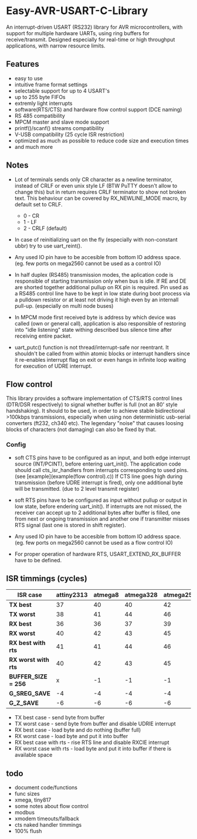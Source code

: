 # Easy-AVR-USART-C-Library
An interrupt-driven USART (RS232) library for AVR microcontrollers, with support for multiple hardware UARTs, using ring
buffers for receive/transmit. Designed especially for real-time or high throughput applications, with narrow resource limits.

## Features
- easy to use
- intuitive frame format settings
- selectable support for up to 4 USART's
- up to 255 byte FIFOs
- extremly light interrupts 
- software(RTS/CTS) and hardware flow control support (DCE naming)
- RS 485 compatibility
- MPCM master and slave mode support
- printf()/scanf() streams compatibility
- V-USB compatibility (25 cycle ISR restriction)
- optimized as much as possible to reduce code size and execution times
- and much more

## Notes
- Lot of terminals sends only CR character as a newline terminator, instead of CRLF or even unix style LF
(BTW PuTTY doesn't allow to change this) but in return requires CRLF terminator to show not broken text.
This behaviour can be covered by RX_NEWLINE_MODE macro, by default set to CRLF.

	- 0 - CR
	- 1 - LF
	- 2 - CRLF (default)

- In case of reinitializing uart on the fly (especially with non-constant ubbr) try to use uart_reint().

- Any used IO pin have to be accesible from bottom IO address space. (eg. few ports on mega2560 cannot be used as a control IO) 

- In half duplex (RS485) transmission modes, the aplication code is responsible of starting transmission only when bus is idle.
If RE and DE are shorted together additional pullup on RX pin is required.
Pin used as a RS485 control line have to be kept in low state during boot process via a pulldown resistor or at least not driving it high even by an internall pull-up. (especially on multi node buses)

- In MPCM mode first received byte is address by which device was called (own or general call), application is also responsible of restoring into "idle listening" state withing described bus silence time after receiving entire packet.

- uart_putc() function is not thread/interrupt-safe nor reentrant. It shouldn't be called from within atomic blocks or interrupt handlers since it re-enables interrupt flag on exit or even hangs in infinite loop waiting for execution of UDRE interrupt.

## Flow control

This library provides a software implementation of CTS/RTS control lines (DTR/DSR respectively) to signal whether buffer is full (not an 80' style handshaking).
It should to be used, in order to achieve stable bidirectional >100kbps transmissions, especially when using non deterministic usb-serial converters (ft232, ch340 etc).
The legendary "noise" that causes loosing blocks of characters (not damaging) can also be fixed by that.

### Config
- soft CTS pins have to be configured as an input, and both edge interrupt source (INT/PCINT), before entering uart_init().
The application code should call cts_isr_handlers from interrupts corresponding to used pins. (see [example](example(flow control).c))
If CTS line goes high during transmission (before UDRE interrupt is fired), only one additional byte will be transmitted. (due to 2 level transmit register)

- soft RTS pins have to be configured as input without pullup or output in low state, before endering uart_init().
If interrupts are not missed, the receiver can accept up to 2 additional bytes after buffer is filled, one from next or ongoing transmission 
and another one if transmitter misses RTS signal (last one is stored in shift register).

- Any used IO pin have to be accesible from bottom IO address space. (eg. few ports on mega2560 cannot be used as a flow control IO) 

- For proper operation of hardware RTS, USART_EXTEND_RX_BUFFER have to be defined.

## ISR timmings (cycles)

| ISR case | attiny2313 | atmega8 | atmega328 | atmega2560 | lgt8f88A | 
| --- | --- | --- | --- | --- | --- |
| **TX best** | 37 | 40 | 40 | 42 | 30 |
| **TX worst** | 38 | 41 | 44 | 46 | 35 |
| **RX best** | 36 | 36 | 37 | 39 | 27 |
| **RX worst** | 40 | 42 | 43 | 45 | 32 |
| **RX best with rts** | 41 | 41 | 44 | 46 | 32 |
| **RX worst with rts** | 40 | 42 | 43 | 45 | 32 |
| **BUFFER_SIZE = 256** | x | -1 | -1 | -1 | -1 |
| **G_SREG_SAVE** | -4 | -4 | -4 | -4 | -2 |
| **G_Z_SAVE** | -6 | -6 | -6 | -6 | -2 |

- TX best case - send byte from buffer
- TX worst case - send byte from buffer and disable UDRIE interrupt
- RX best case - load byte and do nothing (buffer full)
- RX worst case - load byte and put it into buffer
- RX best case with rts - rise RTS line and disable RXCIE interrupt
- RX worst case with rts - load byte and put it into buffer if there is available space

## todo
- document code/functions
- func sizes
- xmega, tiny817
- some notes about flow control
- modbus
- xmodem timeouts/fallback
- cts naked handler timmings
- 100% flush